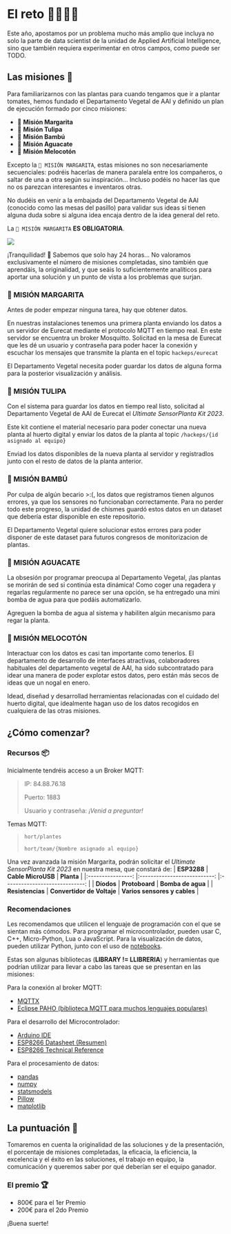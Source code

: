 # El reto 👨‍🌾👩‍🌾
 
Este año, apostamos por un problema mucho más amplio que incluya no solo la parte de data scientist de la unidad de Applied Artificial Intelligence, sino que también requiera experimentar en otros campos, como puede ser TODO.

## Las misiones 🍅
Para familiarizarnos con las plantas para cuando tengamos que ir a plantar tomates, hemos fundado el Departamento Vegetal de AAI y definido un plan de ejecución formado por cinco misiones:

- 🌼 **Misión Margarita**
- 🌷 **Misión Tulipa**
- 🎋 **Misión Bambú**
- 🥑 **Misión Aguacate**
- 🍑 **Misión Melocotón**

Excepto la `🌼 MISIÓN MARGARITA`, estas misiones no son necesariamente secuenciales: podréis hacerlas de manera paralela entre los compañeros, o saltar de una a otra según su inspiración... Incluso podéis no hacer las que no os parezcan interesantes e inventaros otras.

No dudéis en venir a la embajada del Departamento Vegetal de AAI (conocido como las mesas del pasillo) para validar sus ideas si tienen alguna duda sobre si alguna idea encaja dentro de la idea general del reto.

La `🌼 MISIÓN MARGARITA` **ES OBLIGATORIA**.

![](https://media.tenor.com/aeV80XD4CSgAAAAd/guidlines-pirates-of-the-caribbean.gif)

¡Tranquilidad! 🥴 Sabemos que solo hay 24 horas... No valoramos exclusivamente el número de misiones completadas, sino también que aprendáis, la originalidad, y que seáis lo suficientemente analíticos para aportar una solución y un punto de vista a los problemas que surjan.


### 🌼 MISIÓN MARGARITA 
Antes de poder empezar ninguna tarea, hay que obtener datos.

En nuestras instalaciones tenemos una primera planta enviando los datos a un servidor de Eurecat mediante el protocolo MQTT en tiempo real. En este servidor se encuentra un broker Mosquitto. Solicitad en la mesa de Eurecat que les dé un usuario y contraseña para poder hacer la conexión y escuchar los mensajes que transmite la planta en el topic `hackeps/eurecat`

El Departamento Vegetal necesita poder guardar los datos de alguna forma para la posterior visualización y análisis.

### 🌷 MISIÓN TULIPA
Con el sistema para guardar los datos en tiempo real listo, solicitad al Departamento Vegetal de AAI de Eurecat el _Ultimate SensorPlanta Kit 2023_.

Este kit contiene el material necesario para poder conectar una nueva planta al huerto digital y enviar los datos de la planta al topic `/hackeps/{id asignado al equipo}`

Enviad los datos disponibles de la nueva planta al servidor y registradlos junto con el resto de datos de la planta anterior.

### 🎋 MISIÓN BAMBÚ
Por culpa de algún becario >:(, los datos que registramos tienen algunos errores, ya que los sensores no funcionaban correctamente. Para no perder todo este progreso, la unidad de chismes guardó estos datos en un dataset que debería estar disponible en este repositorio.

El Departamento Vegetal quiere solucionar estos errores para poder disponer de este dataset para futuros congresos de monitorizacion de plantas.

### 🥑 MISIÓN AGUACATE
La obsesión por programar preocupa al Departamento Vegetal, ¡las plantas se morirán de sed si continúa esta dinámica! Como coger una regadera y regarlas regularmente no parece ser una opción, se ha entregado una mini bomba de agua para que podáis automatizarlo.

Agreguen la bomba de agua al sistema y habiliten algún mecanismo para regar la planta.

### 🍑 MISIÓN MELOCOTÓN
Interactuar con los datos es casi tan importante como tenerlos. El departamento de desarrollo de interfaces atractivas, colaboradores habituales del departamento vegetal de AAI, ha sido subcontratado para idear una manera de poder explotar estos datos, pero están más secos de ideas que un nogal en enero.

Idead, diseñad y desarrollad herramientas relacionadas con el cuidado del huerto digital, que idealmente hagan uso de los datos recogidos en cualquiera de las otras misiones.


## ¿Cómo comenzar?

### Recursos 📦
Inicialmente tendréis acceso a un Broker MQTT:
> IP: 84.88.76.18
>
> Puerto: 1883
>
> Usuario y contraseña: _¡Venid a preguntar!_

Temas MQTT:
> `hort/plantes`
>
> `hort/team/{Nombre asignado al equipo}`

Una vez avanzada la misión Margarita, podrán solicitar el _Ultimate SensorPlanta Kit 2023_ en nuestra mesa, que constará de:
|    **ESP3288**   	|      **Cable MicroUSB**     	|           **Planta**          	|
|:----------------:	|:---------------------------:	|:-----------------------------:	|
|    **Díodos**    	|        **Protoboard**       	|       **Bomba de agua**       	|
| **Resistencias** 	| **Convertidor de Voltaje** 	| **Varios sensores y cables** 	|

### Recomendaciones
Les recomendamos que utilicen el lenguaje de programación con el que se sientan más cómodos. Para programar el microcontrolador, pueden usar C, C++, Micro-Python, Lua o JavaScript. Para la visualización de datos, pueden utilizar Python, junto con el uso de [notebooks](https://jupyter.org/).

Estas son algunas bibliotecas (**LIBRARY != LLIBRERIA**) y herramientas que podrían utilizar para llevar a cabo las tareas que se presentan en las misiones:

Para la conexión al broker MQTT:
- [MQTTX](https://mqttx.app/)
- [Eclipse PAHO (biblioteca MQTT para muchos lenguajes populares)](https://eclipse.dev/paho/)

Para el desarrollo del Microcontrolador:
- [Arduino IDE](https://www.arduino.cc/en/software)
- [ESP8266 Datasheet (Resumen)](https://github.com/Applied-Artificial-Intelligence-Eurecat/hackeps/blob/main/documentation/NodeMCU%20Documentation.pdf)
- [ESP8266 Technical Reference](https://www.espressif.com/sites/default/files/documentation/esp8266-technical_reference_en.pdf) 

Para el procesamiento de datos:
- [pandas](https://pandas.pydata.org/)
- [numpy](https://numpy.org/)
- [statsmodels](https://www.statsmodels.org/)
- [Pillow](https://pypi.org/project/Pillow/)
- [matplotlib](https://pypi.org/project/matplotlib/)

## La puntuación 👀

Tomaremos en cuenta la originalidad de las soluciones y de la presentación, el porcentaje de misiones completadas,
la eficacia, la eficiencia, la excelencia y el éxito en las soluciones, el trabajo en equipo, la comunicación y queremos saber por qué deberían ser el equipo ganador.

### El premio 🏆
- 800€ para el 1er Premio
- 200€ para el 2do Premio 

¡Buena suerte!

